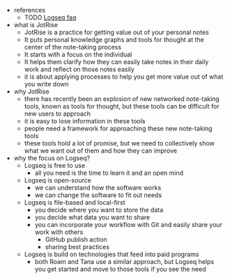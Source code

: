 - references
	- TODO [Logseq faq](https://docs.logseq.com/#/page/faq)
- what is JotRise
	- JotRise is a practice for getting value out of your personal notes
	- It puts personal knowledge graphs and tools for thought at the center of the note-taking process
	- It starts with a focus on the individual
	- It helps them clarify how they can easily take notes in their daily work and reflect on those notes easily
	- it is about applying processes to help you get more value out of what you write down
- why JotRise
	- there has recently been an explosion of new networked note-taking tools, known as tools for thought, but these tools can be difficult for new users to approach
	- it is easy to lose information in these tools
	- people need a framework for approaching these new note-taking tools
	- these tools hold a lot of promise, but we need to collectively show what we want out of them and how they can improve
- why the focus on Logseq?
	- Logseq is free to use
		- all you need is the time to learn it and an open mind
	- Logseq is open-source
		- we can understand how the software works
		- we can change the software to fit out needs
	- Logseq is file-based and local-first
		- you decide where you want to store the data
		- you decide what data you want to share
		- you can incorporate your workflow with Git and easily share your work with others
			- GitHub publish action
			- sharing best practices
	- Logseq is build on technologies that feed into paid programs
		- both Roam and Tana use a similar approach, but Logseq helps you get started and move to those tools if you see the need